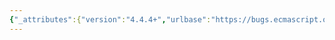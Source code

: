 ```yaml
---
{"_attributes":{"version":"4.4.4+","urlbase":"https://bugs.ecmascript.org/","maintainer":"dherman@mozilla.com"},"bug":{"bug_id":4048,"creation_ts":"2015-02-21 08:33:00 -0800","short_desc":"8.1.1.4.15 CanDeclareGlobalVar: Merge steps 7-9","delta_ts":"2015-03-04 18:58:20 -0800","product":"Draft for 6th Edition","component":"technical issue","version":"Rev 34: February 20, 2015 Release Candidate 1","rep_platform":"All","op_sys":"All","bug_status":"RESOLVED","resolution":"FIXED","priority":"Normal","bug_severity":"enhancement","everconfirmed":true,"reporter":{"uid":"andrebargull","name":"André Bargull"},"assigned_to":{"uid":"allen","name":"Allen Wirfs-Brock"},"long_desc":[{"commentid":13222,"comment_count":0,"who":{"uid":"andrebargull","name":"André Bargull"},"bug_when":"2015-02-21 08:33:00 -0800","thetext":"8.1.1.4.15 CanDeclareGlobalVar (N)\n\nSteps 7-9 can be simplified to:\n> Return IsExtensible(globalObject)."},{"commentid":13333,"comment_count":1,"who":{"uid":"allen","name":"Allen Wirfs-Brock"},"bug_when":"2015-02-24 16:21:21 -0800","thetext":"fixed in rev35 editor's draft"},{"commentid":13533,"comment_count":2,"who":{"uid":"allen","name":"Allen Wirfs-Brock"},"bug_when":"2015-03-04 18:58:20 -0800","thetext":"fixed in rev35"}]}}
---
```

